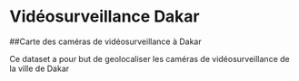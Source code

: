 # Vidéosurveillance Dakar
##Carte des caméras de vidéosurveillance à Dakar

Ce dataset a pour but de geolocaliser les caméras de vidéosurveillance de la ville de Dakar